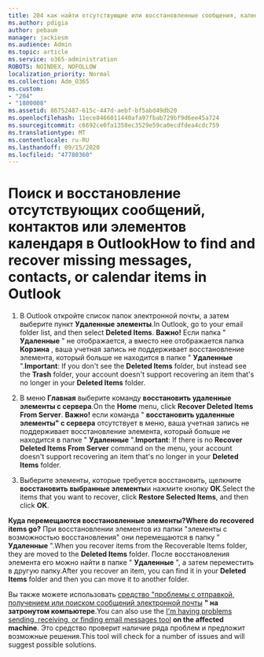 ```yaml
---
title: 204 как найти отсутствующие или восстановленные сообщения, календарь и контакты Outlook
ms.author: pdigia
author: pebaum
manager: jackiesm
ms.audience: Admin
ms.topic: article
ms.service: o365-administration
ROBOTS: NOINDEX, NOFOLLOW
localization_priority: Normal
ms.collection: Adm_O365
ms.custom:
- "204"
- "1800008"
ms.assetid: 86752487-615c-447d-aebf-bf5abd49db20
ms.openlocfilehash: 11ece8466011440afa97fbab729bf9d6ee45a724
ms.sourcegitcommit: c6692ce0fa1358ec3529e59ca0ecdfdea4cdc759
ms.translationtype: MT
ms.contentlocale: ru-RU
ms.lasthandoff: 09/15/2020
ms.locfileid: "47780360"
---
```

# <a name="how-to-find-and-recover-missing-messages-contacts-or-calendar-items-in-outlook"></a><span data-ttu-id="f0bd6-102">Поиск и восстановление отсутствующих сообщений, контактов или элементов календаря в Outlook</span><span class="sxs-lookup"><span data-stu-id="f0bd6-102">How to find and recover missing messages, contacts, or calendar items in Outlook</span></span>

1. <span data-ttu-id="f0bd6-103">В Outlook откройте список папок электронной почты, а затем выберите пункт **Удаленные элементы**.</span><span class="sxs-lookup"><span data-stu-id="f0bd6-103">In Outlook, go to your email folder list, and then select **Deleted Items**.</span></span> <span data-ttu-id="f0bd6-104">**Важно!** Если папка " **Удаленные** " не отображается, а вместо нее отображается папка **Корзина** , ваша учетная запись не поддерживает восстановление элемента, который больше не находится в папке " **Удаленные** ".</span><span class="sxs-lookup"><span data-stu-id="f0bd6-104">**Important**: If you don't see the **Deleted Items** folder, but instead see the **Trash** folder, your account doesn't support recovering an item that's no longer in your **Deleted Items** folder.</span></span>

2. <span data-ttu-id="f0bd6-105">В меню **Главная** выберите команду **восстановить удаленные элементы с сервера**.</span><span class="sxs-lookup"><span data-stu-id="f0bd6-105">On the **Home** menu, click **Recover Deleted Items From Server**.</span></span> <span data-ttu-id="f0bd6-106">**Важно!** если команда " **восстановить удаленные элементы" с сервера** отсутствует в меню, ваша учетная запись не поддерживает восстановление элемента, который больше не находится в папке " **Удаленные** ".</span><span class="sxs-lookup"><span data-stu-id="f0bd6-106">**Important**: If there is no **Recover Deleted Items From Server** command on the menu, your account doesn't support recovering an item that's no longer in your **Deleted Items** folder.</span></span>

3. <span data-ttu-id="f0bd6-107">Выберите элементы, которые требуется восстановить, щелкните **восстановить выбранные элементы**и нажмите кнопку **ОК**.</span><span class="sxs-lookup"><span data-stu-id="f0bd6-107">Select the items that you want to recover, click **Restore Selected Items**, and then click **OK**.</span></span>

<span data-ttu-id="f0bd6-108">**Куда перемещаются восстановленные элементы?**</span><span class="sxs-lookup"><span data-stu-id="f0bd6-108">**Where do recovered items go?**</span></span> <span data-ttu-id="f0bd6-109">При восстановлении элементов из папки "элементы с возможностью восстановления" они перемещаются в папку " **Удаленные** ".</span><span class="sxs-lookup"><span data-stu-id="f0bd6-109">When you recover items from the Recoverable Items folder, they are moved to the **Deleted Items** folder.</span></span> <span data-ttu-id="f0bd6-110">После восстановления элемента его можно найти в папке " **Удаленные** ", а затем переместить в другую папку.</span><span class="sxs-lookup"><span data-stu-id="f0bd6-110">After you recover an item, you can find it in your **Deleted Items** folder and then you can move it to another folder.</span></span>

<span data-ttu-id="f0bd6-111">Вы также можете использовать [средство "проблемы с отправкой, получением или поиском сообщений электронной почты](https://aka.ms/SaRA-OutlookSendReceive) **" на затронутом компьютере**.</span><span class="sxs-lookup"><span data-stu-id="f0bd6-111">You can also use the [I'm having problems sending, receiving, or finding email messages tool](https://aka.ms/SaRA-OutlookSendReceive) **on the affected machine**.</span></span> <span data-ttu-id="f0bd6-112">Это средство проверит наличие ряда проблем и предложит возможные решения.</span><span class="sxs-lookup"><span data-stu-id="f0bd6-112">This tool will check for a number of issues and will suggest possible solutions.</span></span>
